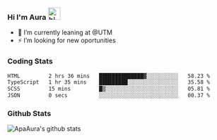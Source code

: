 ### Hi I'm Aura <img src="https://user-images.githubusercontent.com/1303154/88677602-1635ba80-d120-11ea-84d8-d263ba5fc3c0.gif" width="28px" alt="hi">

- 🔭 I’m currently leaning at @UTM
- ⚡ I’m looking for new oportunities


### Coding Stats

<!--START_SECTION:waka-->

```txt
HTML         2 hrs 36 mins   ██████████████▓░░░░░░░░░░   58.23 %
TypeScript   1 hr 35 mins    █████████░░░░░░░░░░░░░░░░   35.58 %
SCSS         15 mins         █▒░░░░░░░░░░░░░░░░░░░░░░░   05.81 %
JSON         0 secs          ░░░░░░░░░░░░░░░░░░░░░░░░░   00.37 %
```

<!--END_SECTION:waka-->

### Github Stats

![ApaAura's github stats](https://github-readme-stats.vercel.app/api?username=ApaAura&count_private=true&theme=tokyonight&hide=contribs,prs)
